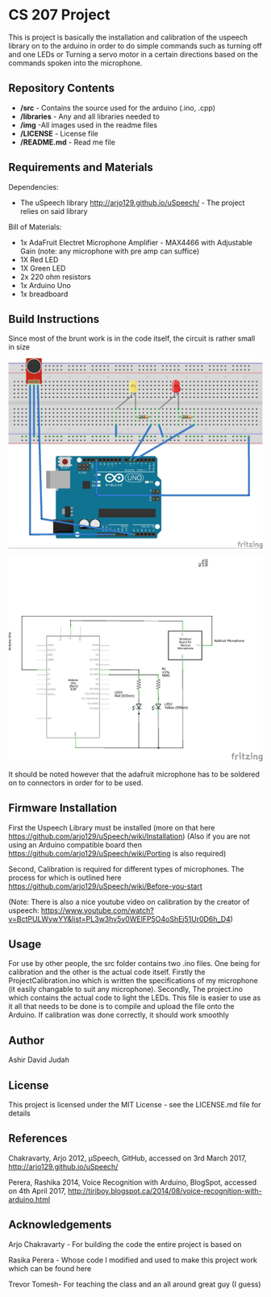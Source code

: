 # CS 207 Project #

This is project is basically the installation and calibration of the uspeech library on to the arduino in order to do simple commands such as turning off and one LEDs or Turning a servo motor in a certain directions based on the commands spoken into the microphone. 

## Repository Contents ##

* **/src** - Contains the source used for the arduino (.ino, .cpp)
* **/libraries** - Any and all libraries needed to
* **/img** -All images used in the readme files
* **/LICENSE** - License file
* **/README.md** - Read me file

## Requirements and Materials ##

Dependencies:
* The uSpeech library http://arjo129.github.io/uSpeech/ - The project relies on said library

Bill of Materials:

* 1x AdaFruit Electret Microphone Amplifier - MAX4466 with Adjustable Gain (note: any microphone with pre amp can suffice)
* 1X Red LED
* 1X Green LED
* 2x 220 ohm resistors
* 1x Arduino Uno
* 1x breadboard


## Build Instructions ##

Since most of the brunt work is in the code itself, the circuit is rather small in size

![alt text][pic1]

[pic1]: https://github.com/Ashirdavid/CS207/blob/master/Img/Project_bb.jpg "Logo Title Text 2"

![alt text][pic2]

[pic2]: https://github.com/Ashirdavid/CS207/blob/master/Img/Project_schem.jpg "Logo Title Text 2"

It should be noted however that the adafruit microphone has to be soldered on to connectors in order for to be used.

## Firmware Installation ##

First the Uspeech Library must be installed (more on that here https://github.com/arjo129/uSpeech/wiki/Installation)
(Also if you are not using an Arduino compatible board then https://github.com/arjo129/uSpeech/wiki/Porting is also required)

Second, Calibration is required for different types of microphones. The process for which is outlined here https://github.com/arjo129/uSpeech/wiki/Before-you-start

(Note: There is also a nice youtube video on calibration by the creator of uspeech: https://www.youtube.com/watch?v=BctPULWywYY&list=PL3w3hv5y0WElFP5O4oShEj51Ur0D6h_D4)

## Usage ##

For use by other people, the src folder contains two .ino files. One being for calibration and the other is the actual code itself. Firstly the ProjectCalibration.ino which is written the specifications of my microphone (it easily changable to suit any microphone).
Secondly, The project.ino which contains the actual code to light the LEDs. This file is easier to use as it all that needs to be done is to compile and  upload the file onto the Arduino. If calibration was done correctly, it should work smoothly

## Author ##

Ashir David Judah

## License ##

This project is licensed under the MIT License - see the LICENSE.md file for details

## References ##
Chakravarty, Arjo 2012, µSpeech, GitHub, accessed on 3rd March 2017, <http://arjo129.github.io/uSpeech/>

Perera, Rashika 2014, Voice Recognition with Arduino, BlogSpot, accessed on 4th April 2017, <http://tiriboy.blogspot.ca/2014/08/voice-recognition-with-arduino.html>

## Acknowledgements ##
Arjo Chakravarty - For building the code the entire project is based on

Rasika Perera  - Whose code I modified and used to make this project work which can be found here

Trevor Tomesh- For teaching the class and an all around great guy (I guess)
